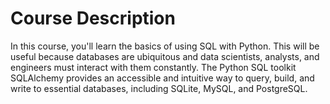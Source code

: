 # Course Description
In this course, you'll learn the basics of using SQL with Python. 
This will be useful because databases are ubiquitous and data scientists, analysts, and engineers must interact with them constantly. 
The Python SQL toolkit SQLAlchemy provides an accessible and intuitive way to query, build, and write to essential databases, including SQLite, MySQL, and PostgreSQL.
